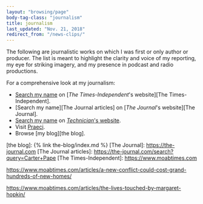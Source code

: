 ```yaml
---
layout: "browsing/page"
body-tag-class: "journalism"
title: journalism
last_updated: "Nov. 21, 2018"
redirect_from: "/news-clips/"
---
```


The following are journalistic works on which I was first or only author or producer. The list is meant to highlight the clarity and voice of my reporting, my eye for striking imagery, and my presence in podcast and radio productions.

For a comprehensive look at my journalism:

- [Search my name][T-I articles] on [_The Times-Independent_'s website][The Times-Independent].
- [Search my name][The Journal articles] on [_The Journal_'s website][The Journal].
- [Search my name][Technician articles] on [_Technician_'s website][Technician].
- Visit [Praeci].
- Browse [my blog][the blog].

[T-I articles]: https://www.moabtimes.com/?s=Carter+Pape
[Praeci]: https://praeci.com
[Technician]: https://www.technicianonline.com
[Technician articles]: https://www.technicianonline.com/search/?f=html&q=carter+pape&c%5B0%5D=news%2A&s=start_time&sd=desc&l=10&t=article%2Ccollection%2Cvideo%2Cyoutube&nsa=eedition
[the blog]: {% link the-blog/index.md %}
[The Journal]: https://the-journal.com
[The Journal articles]: https://the-journal.com/search?query=Carter+Pape
[The Times-Independent]: https://www.moabtimes.com


https://www.moabtimes.com/articles/a-new-conflict-could-cost-grand-hundreds-of-new-homes/

https://www.moabtimes.com/articles/the-lives-touched-by-margaret-hopkin/
